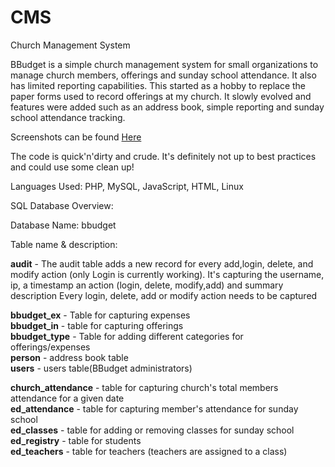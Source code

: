 CMS
===

Church Management System


BBudget is a simple church management system for small organizations to manage church members, offerings and sunday 
school attendance. It also has limited reporting capabilities. This started as a hobby to replace the paper forms used 
to record offerings at my church. It slowly evolved and features were added such as an address book, simple reporting 
and sunday school attendance tracking.

Screenshots can be found <a href="https://github.com/noelesp/BBudget-v2.0/wiki/Screenshots">Here</a>

The code is quick'n'dirty and crude. It's definitely not up to best practices and could use some clean up!

Languages Used: PHP, MySQL, JavaScript, HTML, Linux
 

SQL Database Overview:

Database Name: bbudget 

Table name & description:

<strong>audit</strong> - The audit table adds a new record for every add,login, delete, and modify action (only Login is currently working). 
        It's capturing the username, ip, a timestamp an action (login, delete, modify,add) and summary description
        Every login, delete, add or modify action needs to be captured<br>

<strong>bbudget_ex</strong> - Table for capturing expenses<br>
<strong>bbudget_in</strong>  - table for capturing offerings<br>
<strong>bbudget_type</strong> - Table for adding different categories for offerings/expenses<br>
<strong>person</strong> - address book table <br>
<strong>users</strong> - users table(BBudget administrators)<br>

<strong>church_attendance</strong> - table for capturing church's total members attendance for a given date<br>
<strong>ed_attendance</strong> - table for capturing member's attendance for sunday school<br>
<strong>ed_classes</strong> - table for adding or removing classes for sunday school<br>
<strong>ed_registry</strong> - table for students<br>
<strong>ed_teachers</strong> - table for teachers (teachers are assigned to a class)<br>
